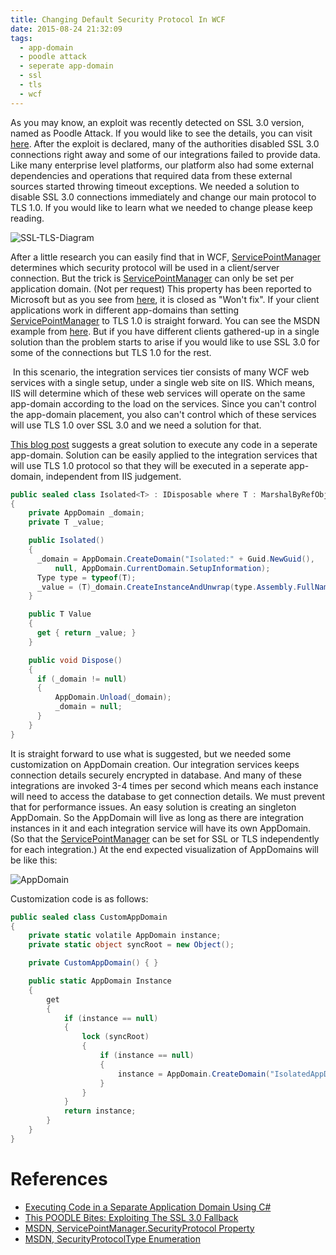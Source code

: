 ```yaml
---
title: Changing Default Security Protocol In WCF
date: 2015-08-24 21:32:09
tags:
  - app-domain
  - poodle attack
  - seperate app-domain
  - ssl
  - tls
  - wcf
---
```


As you may know, an exploit was recently detected on SSL 3.0 version, named as Poodle Attack. If you would like to see the details, you can visit [here](https://www.openssl.org/~bodo/ssl-poodle.pdf). After the exploit is declared, many of the authorities disabled SSL 3.0 connections right away and some of our integrations failed to provide data. Like many enterprise level platforms, our platform also had some external dependencies and operations that required data from these external sources started throwing timeout exceptions. We needed a solution to disable SSL 3.0 connections immediately and change our main protocol to TLS 1.0. If you would like to learn what we needed to change please keep reading.

![SSL-TLS-Diagram](/images/posts/2015/SSL-TLS-Diagram.png)

After a little research you can easily find that in WCF, [ServicePointManager](https://msdn.microsoft.com/en-us/library/system.net.servicepointmanager.securityprotocol.aspx) determines which security protocol will be used in a client/server connection. But the trick is [ServicePointManager](https://msdn.microsoft.com/en-us/library/system.net.servicepointmanager.securityprotocol.aspx) can only be set per application domain. (Not per request) This property has been reported to Microsoft but as you see from [here](https://connect.microsoft.com/VisualStudio/feedback/details/605185/cant-set-the-security-protocol-per-servicepoint), it is closed as "Won't fix". If your client applications work in different app-domains than setting [ServicePointManager](https://msdn.microsoft.com/en-us/library/system.net.servicepointmanager.securityprotocol.aspx) to TLS 1.0 is straight forward. You can see the MSDN example from [here](http://msdn.microsoft.com/en-us/library/system.net.securityprotocoltype.aspx). But if you have different clients gathered-up in a single solution than the problem starts to arise if you would like to use SSL 3.0 for some of the connections but TLS 1.0 for the rest.

 In this scenario, the integration services tier consists of many WCF web services with a single setup, under a single web site on IIS. Which means, IIS will determine which of these web services will operate on the same app-domain according to the load on the services. Since you can't control the app-domain placement, you also can't control which of these services will use TLS 1.0 over SSL 3.0 and we need a solution for that.

[This blog post](http://www.superstarcoders.com/blogs/posts/executing-code-in-a-separate-application-domain-using-c-sharp.aspx) suggests a great solution to execute any code in a seperate app-domain. Solution can be easily applied to the integration services that will use TLS 1.0 protocol so that they will be executed in a seperate app-domain, independent from IIS judgement.

``` csharp
public sealed class Isolated<T> : IDisposable where T : MarshalByRefObject
{
    private AppDomain _domain;
    private T _value;

    public Isolated()
    {
      _domain = AppDomain.CreateDomain("Isolated:" + Guid.NewGuid(),
          null, AppDomain.CurrentDomain.SetupInformation);
      Type type = typeof(T);
      _value = (T)_domain.CreateInstanceAndUnwrap(type.Assembly.FullName, type.FullName);
    }

    public T Value
    {
      get { return _value; }
    }

    public void Dispose()
    {
      if (_domain != null)
      {
          AppDomain.Unload(_domain);
          _domain = null;
      }
    }
}
```

It is straight forward to use what is suggested, but we needed some customization on AppDomain creation. Our integration services keeps connection details securely encrypted in database. And many of these integrations are invoked 3-4 times per second which means each instance will need to access the database to get connection details. We must prevent that for performance issues. An easy solution is creating an singleton AppDomain. So the AppDomain will live as long as there are integration instances in it and each integration service will have its own AppDomain. (So that the [ServicePointManager](https://msdn.microsoft.com/en-us/library/system.net.servicepointmanager.securityprotocol.aspx) can be set for SSL or TLS independently for each integration.) At the end expected visualization of AppDomains will be like this:

![AppDomain](/images/posts/2015/AppDomain.png)

Customization code is as follows:

``` csharp
public sealed class CustomAppDomain
{
    private static volatile AppDomain instance;
    private static object syncRoot = new Object();

    private CustomAppDomain() { }

    public static AppDomain Instance
    {
        get
        {
            if (instance == null)
            {
                lock (syncRoot)
                {
                    if (instance == null)
                    {
                        instance = AppDomain.CreateDomain("IsolatedAppDomain" + Guid.NewGuid(), null, AppDomain.CurrentDomain.SetupInformation);
                    }
                }
            }
            return instance;
        }
    }
}
```

# References

* [Executing Code in a Separate Application Domain Using C#](http://www.superstarcoders.com/blogs/posts/executing-code-in-a-separate-application-domain-using-c-sharp.aspx)
* [This POODLE Bites: Exploiting The SSL 3.0 Fallback](https://www.openssl.org/~bodo/ssl-poodle.pdf)
* [MSDN, ServicePointManager.SecurityProtocol Property](https://msdn.microsoft.com/en-us/library/system.net.servicepointmanager.securityprotocol.aspx)
* [MSDN, SecurityProtocolType Enumeration](http://msdn.microsoft.com/en-us/library/system.net.securityprotocoltype.aspx)
